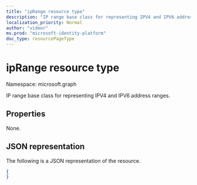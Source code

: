 ```yaml
---
title: "ipRange resource type"
description: "IP range base class for representing IPV4 and IPV6 address ranges."
localization_priority: Normal
author: "videor"
ms.prod: "microsoft-identity-platform"
doc_type: resourcePageType
---
```


# ipRange resource type

Namespace: microsoft.graph

IP range base class for representing IPV4 and IPV6 address ranges.

## Properties

None.

## JSON representation

The following is a JSON representation of the resource.

<!-- {
  "blockType": "resource",
  "optionalProperties": [

  ],
  "@odata.type": "microsoft.graph.ipRange"
}-->

```json
{
}
```

<!-- uuid: 16cd6b66-4b1a-43a1-adaf-3a886856ed98
2019-02-04 14:57:30 UTC -->
<!-- {
  "type": "#page.annotation",
  "description": "ipRange resource",
  "keywords": "",
  "section": "documentation",
  "tocPath": ""
}-->

